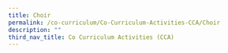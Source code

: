 ```yaml
---
title: Choir
permalink: /co-curriculum/Co-Curriculum-Activities-CCA/Choir
description: ""
third_nav_title: Co Curriculum Activities (CCA)
---
```

